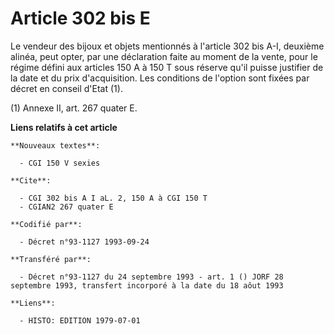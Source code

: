 # Article 302 bis E

Le vendeur des bijoux et objets mentionnés à l'article 302 bis A-I, deuxième alinéa, peut opter, par une déclaration faite au
moment de la vente, pour le régime défini aux articles 150 A à 150 T sous réserve qu'il puisse justifier de la date et du
prix d'acquisition. Les conditions de l'option sont fixées par décret en conseil d'Etat (1).

(1) Annexe II, art. 267 quater E.

**Liens relatifs à cet article**

	**Nouveaux textes**:

	  - CGI 150 V sexies

	**Cite**:

	  - CGI 302 bis A I aL. 2, 150 A à CGI 150 T
	  - CGIAN2 267 quater E

	**Codifié par**:

	  - Décret n°93-1127 1993-09-24

	**Transféré par**:

	  - Décret n°93-1127 du 24 septembre 1993 - art. 1 () JORF 28 septembre 1993, transfert incorporé à la date du 18 aôut 1993

	**Liens**:

	  - HISTO: EDITION 1979-07-01
